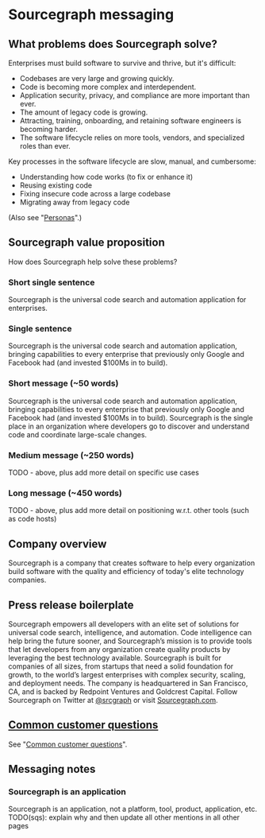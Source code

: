 # Sourcegraph messaging

## What problems does Sourcegraph solve?

Enterprises must build software to survive and thrive, but it's difficult:

- Codebases are very large and growing quickly.
- Code is becoming more complex and interdependent.
- Application security, privacy, and compliance are more important than ever.
- The amount of legacy code is growing.
- Attracting, training, onboarding, and retaining software engineers is becoming harder.
- The software lifecycle relies on more tools, vendors, and specialized roles than ever.

Key processes in the software lifecycle are slow, manual, and cumbersome:

- Understanding how code works (to fix or enhance it)
- Reusing existing code
- Fixing insecure code across a large codebase
- Migrating away from legacy code

(Also see "[Personas](../product/personas.md)".)

## Sourcegraph value proposition

How does Sourcegraph help solve these problems?

<!--

TODO(sqs): Before merging, update the other about.sourcegraph.com pages (eg the homepage, product pages, etc.) to reflect the final messaging, including:

- updating "standard developer platform"
- updating use of "organizations" vs "enterprises" vs "teams"
- updating noun (from platform to application)

-->

### Short single sentence

Sourcegraph is the universal code search and automation application for enterprises.

### Single sentence

Sourcegraph is the universal code search and automation application, bringing capabilities to every enterprise that previously only Google and Facebook had (and invested $100Ms in to build).

### Short message (~50 words)

Sourcegraph is the universal code search and automation application, bringing capabilities to every enterprise that previously only Google and Facebook had (and invested $100Ms in to build). Sourcegraph is the single place in an organization where developers go to discover and understand code and coordinate large-scale changes.

### Medium message (~250 words)

TODO - above, plus add more detail on specific use cases

### Long message (~450 words)

TODO - above, plus add more detail on positioning w.r.t. other tools (such as code hosts)

## Company overview

Sourcegraph is a company that creates software to help every organization build software with the quality and efficiency of today's elite technology companies.

## Press release boilerplate

Sourcegraph empowers all developers with an elite set of solutions for universal code search, intelligence, and automation. Code intelligence can help bring the future sooner, and Sourcegraph’s mission is to provide tools that let developers from any organization create quality products by leveraging the best technology available. Sourcegraph is built for companies of all sizes, from startups that need a solid foundation for growth, to the world’s largest enterprises with complex security, scaling, and deployment needs. The company is headquartered in San Francisco, CA, and is backed by Redpoint Ventures and Goldcrest Capital. Follow Sourcegraph on Twitter at [@srcgraph](https://twitter.com/srcgraph) or visit [Sourcegraph.com](https://sourcegraph.com).

## [Common customer questions](../sales/common_customer_questions.md)

See "[Common customer questions](../sales/common_customer_questions.md)".

## Messaging notes

### Sourcegraph is an application

Sourcegraph is an application, not a platform, tool, product, application, etc. TODO(sqs): explain why and then update all other mentions in all other pages